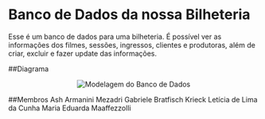 # Banco de Dados da nossa Bilheteria

Esse é um banco de dados para uma bilheteria. É possível ver as informações dos filmes, sessões, ingressos, clientes e produtoras, além de criar, excluir e fazer update das informações.

##Diagrama

<p align="center">
  <img src="https://github.com/AshMezadri/Bilheteria-BancoDeDados/assets/99845226/c139ccd4-7555-4f16-a0ea-5d4febce70f2" alt="Modelagem do Banco de Dados">
</p>

##Membros
Ash Armanini Mezadri 
Gabriele Bratfisch Krieck
Letícia de Lima da Cunha
Maria Eduarda Maaffezzolli

